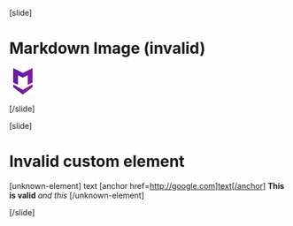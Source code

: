 [slide]
# Markdown Image (invalid)

![alt text](https://github.com/adam-p/markdown-here/raw/master/src/common/images/icon48.png "Logo Title Text 1")

[/slide]

[slide]

# Invalid custom element

[unknown-element]
text
[anchor href=http://google.com]text[/anchor]
**This is valid**
_and this_
[/unknown-element]

[/slide]
